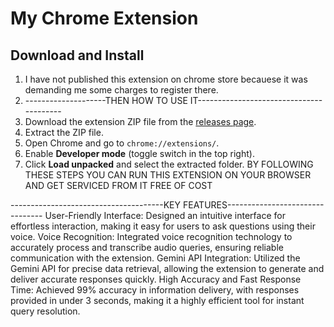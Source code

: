 # My Chrome Extension

## Download and Install

1. I have not published this extension on chrome store becauese it was demanding me some charges to register there.
2. --------------------THEN HOW TO USE IT----------------------------------------
3. Download the extension ZIP file from the [releases page](https://github.com/himanshu280801/Query_resolver_ai_chrome_extension).
4. Extract the ZIP file.
5. Open Chrome and go to `chrome://extensions/`.
6. Enable **Developer mode** (toggle switch in the top right).
7. Click **Load unpacked** and select the extracted folder.
BY FOLLOWING THESE STEPS YOU CAN RUN THIS EXTENSION ON YOUR BROWSER AND GET SERVICED FROM IT FREE OF COST

--------------------------------------KEY FEATURES--------------------------------
User-Friendly Interface: Designed an intuitive interface for effortless interaction, making it easy for users to ask questions using their voice.
Voice Recognition: Integrated voice recognition technology to accurately process and transcribe audio queries, ensuring reliable communication with the extension.
Gemini API Integration: Utilized the Gemini API for precise data retrieval, allowing the extension to generate and deliver accurate responses quickly.
High Accuracy and Fast Response Time: Achieved 99% accuracy in information delivery, with responses provided in under 3 seconds, making it a highly efficient tool for instant query resolution.
